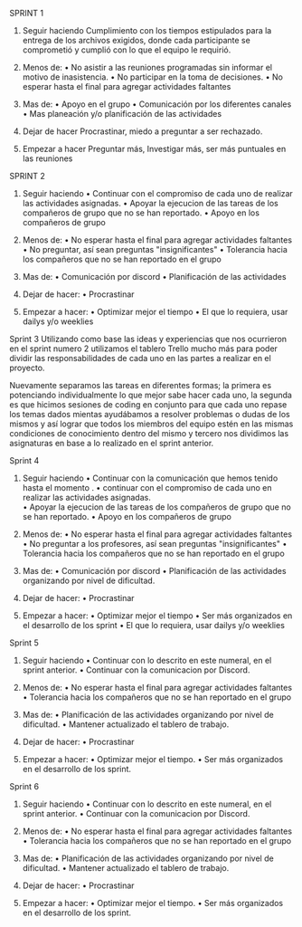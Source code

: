
SPRINT 1
1.	Seguir haciendo 
Cumplimiento con los tiempos estipulados para la entrega de los archivos exigidos, donde cada participante se comprometió y cumplió con lo que el equipo le requirió.

2.	Menos de:
•	No asistir a las reuniones programadas sin informar el motivo de inasistencia.
•	No participar en la toma de decisiones.
•	No esperar hasta el final para agregar actividades faltantes

3.	Mas de:
•	Apoyo en el grupo
•	Comunicación por los diferentes canales 
•	Mas planeación y/o planificación de las actividades 

4.	Dejar de hacer 
Procrastinar, miedo a preguntar a ser rechazado.

5.	Empezar a hacer
Preguntar más, Investigar más, ser más puntuales en las reuniones

SPRINT 2
1. Seguir haciendo
•   Continuar con el compromiso de cada uno de realizar las actividades asignadas. 
•   Apoyar la ejecucion de las tareas de los compañeros de grupo que no se han reportado.
•	Apoyo en los compañeros de grupo

2. Menos de:
•   No esperar hasta el final para agregar actividades faltantes
•   No preguntar, así sean preguntas "insignificantes"
•   Tolerancia hacia los compañeros que no se han reportado en el grupo

3. Mas de: 
•  Comunicación por discord 
•  Planificación de las actividades

4. Dejar de hacer:
•   Procrastinar

5. Empezar a hacer:
•   Optimizar mejor el tiempo
•   El que lo requiera, usar dailys y/o weeklies

Sprint 3
Utilizando como base las ideas y experiencias que nos ocurrieron en el sprint numero 2 utilizamos el tablero Trello mucho más para poder dividir las responsabilidades de cada uno en las partes a realizar en el proyecto. 

Nuevamente separamos las tareas en diferentes formas; la primera es potenciando individualmente lo que mejor sabe hacer cada uno, la segunda es que hicimos sesiones de coding en conjunto para que cada uno repase los temas dados mientas ayudábamos a resolver problemas o dudas de los mismos y así lograr que todos los miembros del equipo estén en las mismas condiciones de conocimiento dentro del mismo y tercero nos dividimos las asignaturas en base a lo realizado en el sprint anterior.

Sprint 4

1. Seguir haciendo
•   Continuar con la comunicación que hemos tenido hasta el momento . 
•   continuar con el compromiso de cada uno en realizar las actividades asignadas.                                                  
•   Apoyar la ejecucion de las tareas de los compañeros de grupo que no se han reportado.
•	Apoyo en los compañeros de grupo

2. Menos de:
•   No esperar hasta el final para agregar actividades faltantes
•   No preguntar a los profesores, así sean preguntas "insignificantes"
•   Tolerancia hacia los compañeros que no se han reportado en el grupo

3. Mas de: 
•  Comunicación por discord 
•  Planificación de las actividades organizando por nivel de dificultad.

4. Dejar de hacer:
•   Procrastinar

5. Empezar a hacer:
•   Optimizar mejor el tiempo
•   Ser más organizados en el desarrollo de los sprint
•   El que lo requiera, usar dailys y/o weeklies

Sprint 5

1. Seguir haciendo
•   Continuar con lo descrito en este numeral, en el sprint anterior. 
•   Continuar con la comunicacion por Discord. 

2. Menos de:
•   No esperar hasta el final para agregar actividades faltantes
•   Tolerancia hacia los compañeros que no se han reportado en el grupo

3. Mas de: 
•  Planificación de las actividades organizando por nivel de dificultad.
•  Mantener actualizado el tablero de trabajo.

4. Dejar de hacer:
•   Procrastinar

5. Empezar a hacer:
•   Optimizar mejor el tiempo.
•   Ser más organizados en el desarrollo de los sprint.

Sprint 6

1. Seguir haciendo
•   Continuar con lo descrito en este numeral, en el sprint anterior. 
•   Continuar con la comunicacion por Discord. 

2. Menos de:
•   No esperar hasta el final para agregar actividades faltantes
•   Tolerancia hacia los compañeros que no se han reportado en el grupo

3. Mas de: 
•  Planificación de las actividades organizando por nivel de dificultad.
•  Mantener actualizado el tablero de trabajo.

4. Dejar de hacer:
•   Procrastinar

5. Empezar a hacer:
•   Optimizar mejor el tiempo.
•   Ser más organizados en el desarrollo de los sprint.

